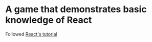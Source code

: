 # A game that demonstrates basic knowledge of React

Followed [React's tutorial](https://reactjs.org/tutorial/tutorial.html)
